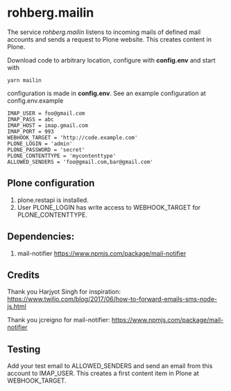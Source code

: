 # rohberg.mailin

The service *rohberg.mailin* listens to incoming mails of defined mail accounts and sends a request to Plone website. This creates content in Plone.

Download code to arbitrary location, configure with **config.env** and start with

    yarn mailin

configuration is made in **config.env**. See an example configuration at config.env.example

    IMAP_USER = foo@gmail.com
    IMAP_PASS = abc
    IMAP_HOST = imap.gmail.com
    IMAP_PORT = 993
    WEBHOOK_TARGET = 'http://code.example.com'
    PLONE_LOGIN = 'admin'
    PLONE_PASSWORD = 'secret'
    PLONE_CONTENTTYPE = 'mycontenttype'
    ALLOWED_SENDERS = 'foo@gmail.com,bar@gmail.com'

## Plone configuration

1. plone.restapi is installed.
2. User PLONE_LOGIN has write access to WEBHOOK_TARGET for PLONE_CONTENTTYPE.

## Dependencies:
1. mail-notifier https://www.npmjs.com/package/mail-notifier

## Credits

Thank you Harjyot Singh for inspiration:
 https://www.twilio.com/blog/2017/06/how-to-forward-emails-sms-node-js.html

Thank you jcreigno for mail-notifier:
https://www.npmjs.com/package/mail-notifier

## Testing

Add your test email to ALLOWED_SENDERS and send an email from this account to IMAP_USER. This creates a first content item in Plone at WEBHOOK_TARGET.
